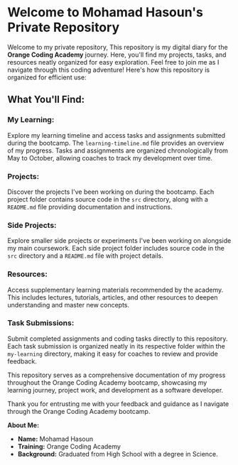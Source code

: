 # Welcome to Mohamad Hasoun's Private Repository

Welcome to my private repository, This repository is my digital diary for the **Orange Coding Academy** journey. Here, you'll find my projects, tasks, and resources neatly organized for easy exploration. Feel free to join me as I navigate through this coding adventure! Here's how this repository is organized for efficient use:

## What You'll Find:

### My Learning:
Explore my learning timeline and access tasks and assignments submitted during the bootcamp. The `learning-timeline.md` file provides an overview of my progress. Tasks and assignments are organized chronologically from May to October, allowing coaches to track my development over time.

### Projects:
Discover the projects I've been working on during the bootcamp. Each project folder contains source code in the `src` directory, along with a `README.md` file providing documentation and instructions. 

### Side Projects:
Explore smaller side projects or experiments I've been working on alongside my main coursework. Each side project folder includes source code in the `src` directory and a `README.md` file with project details. 

### Resources:
Access supplementary learning materials recommended by the academy. This includes lectures, tutorials, articles, and other resources to deepen understanding and master new concepts. 

### Task Submissions:
Submit completed assignments and coding tasks directly to this repository. Each task submission is organized neatly in its respective folder within the `my-learning` directory, making it easy for coaches to review and provide feedback.  

 

This repository serves as a comprehensive documentation of my progress throughout the Orange Coding Academy bootcamp, showcasing my learning journey, project work, and development as a software developer.

Thank you for entrusting me with your feedback and guidance as I navigate through the Orange Coding Academy bootcamp.

**About Me:**
- **Name:** Mohamad Hasoun
- **Training:** Orange Coding Academy 
- **Background:** Graduated from High School with a degree in Science. 
